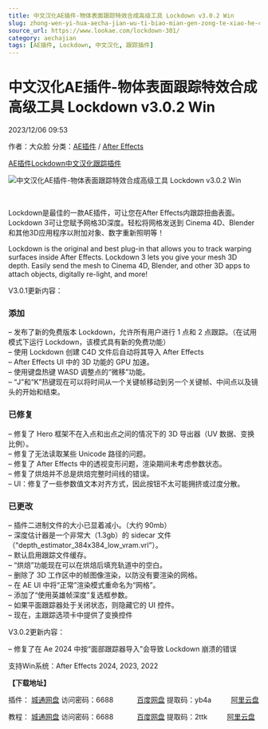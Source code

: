 ```yaml
---
title: 中文汉化AE插件-物体表面跟踪特效合成高级工具 Lockdown v3.0.2 Win
slug: zhong-wen-yi-hua-aecha-jian-wu-ti-biao-mian-gen-zong-te-xiao-he-cheng-gao-ji-gong-ju-lockdown-v3-0-2-win
source_url: https://www.lookae.com/lockdown-301/
category: aechajian
tags: [AE插件, Lockdown, 中文汉化, 跟踪插件]
---
```

# 中文汉化AE插件-物体表面跟踪特效合成高级工具 Lockdown v3.0.2 Win

2023/12/06 09:53

作者：大众脸
分类：[AE插件](https://www.lookae.com/after-effects/aechajian/) / [After Effects](https://www.lookae.com/after-effects/)

[AE插件](https://www.lookae.com/tag/ae%e6%8f%92%e4%bb%b6/)[Lockdown](https://www.lookae.com/tag/lockdown/)[中文汉化](https://www.lookae.com/tag/%e4%b8%ad%e6%96%87%e6%b1%89%e5%8c%96/)[跟踪插件](https://www.lookae.com/tag/%e8%b7%9f%e8%b8%aa%e6%8f%92%e4%bb%b6/)

![中文汉化AE插件-物体表面跟踪特效合成高级工具 Lockdown v3.0.2 Win](https://www.lookae.com/wp-content/uploads/2023/07/Lockdown-3.jpg "中文汉化AE插件-物体表面跟踪特效合成高级工具 Lockdown v3.0.2 Win-LookAE.com")

[﻿﻿﻿](https://cloud.video.taobao.com//play/u/705956171/p/1/e/6/t/1/418228988572.mp4)

Lockdown是最佳的一款AE插件，可让您在After Effects内跟踪扭曲表面。Lockdown 3可让您赋予网格3D深度。轻松将网格发送到 Cinema 4D、Blender和其他3D应用程序以附加对象、数字重新照明等！

Lockdown is the original and best plug-in that allows you to track warping surfaces inside After Effects. Lockdown 3 lets you give your mesh 3D depth. Easily send the mesh to Cinema 4D, Blender, and other 3D apps to attach objects, digitally re-light, and more!

V3.0.1更新内容：

### 添加  
– 发布了新的免费版本 Lockdown，允许所有用户进行 1 点和 2 点跟踪。（在试用模式下运行 Lockdown，该模式具有新的免费功能）  
– 使用 Lockdown 创建 C4D 文件后自动将其导入 After Effects  
– After Effects UI 中的 3D 功能的 GPU 加速。  
– 使用键盘热键 WASD 调整点的“微移”功能。  
– “J”和“K”热键现在可以将时间从一个关键帧移动到另一个关键帧、中间点以及镜头的开始和结束。

### 已修复  
– 修复了 Hero 框架不在入点和出点之间的情况下的 3D 导出​​器（UV 数据、变换比例）。  
– 修复了无法读取某些 Unicode 路径的问题。  
– 修复了 After Effects 中的透视变形问题，渲染期间未考虑参数状态。  
– 修复了烘焙并不总是烘焙完整时间线的错误。  
– UI：修复了一些参数值文本对齐方式，因此按钮不太可能拥挤或过度分散。

### 已更改  
– 插件二进制文件的大小已显着减小。（大约 90mb）  
– 深度估计器是一个非常大（1.3gb）的 sidecar 文件（“depth\_estimator\_384x384\_low\_vram.vrl”）。  
– 默认启用跟踪文件缓存。  
– “烘焙”功能现在可以在烘焙后填充轨道中的空白。  
– 删除了 3D 工作区中的帧图像渲染，以防没有要渲染的网格。  
– 在 AE UI 中将“正常”渲染模式重命名为“网格”。  
– 添加了“使用英雄帧深度”复选框参数。  
– 如果平面跟踪器处于关闭状态，则隐藏它的 UI 控件。  
– 现在，主跟踪选项卡中提供了变换控件

V3.0.2更新内容：

– 修复了在 Ae 2024 中按“面部跟踪器导入”会导致 Lockdown 崩溃的错误

支持Win系统：After Effects 2024, 2023, 2022

**【下载地址】**

插件： [城通网盘](https://url70.ctfile.com/f/2827370-985883578-3fc064?p=4431) 访问密码：6688            [百度网盘](https://pan.baidu.com/s/1nOqXvXPLghWfAMr9nrEMbg?pwd=yb4a) 提取码：yb4a          [阿里云盘](https://www.alipan.com/s/jTCXmWTaFTR)

教程： [城通网盘](https://url70.ctfile.com/f/2827370-977780632-58547f?p=4431) 访问密码：6688            [百度网盘](https://pan.baidu.com/s/1oEuYK1gKApbHFL9B6uNbBw?pwd=2ttk) 提取码：2ttk          [阿里云盘](https://www.alipan.com/s/ExzfNiB7qdo)
